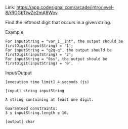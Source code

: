 Link: https://app.codesignal.com/arcade/intro/level-8/rRGGbTtwZe2mA8Wov

Find the leftmost digit that occurs in a given string.

Example

    For inputString = "var_1__Int", the output should be
    firstDigit(inputString) = '1';
    For inputString = "q2q-q", the output should be
    firstDigit(inputString) = '2';
    For inputString = "0ss", the output should be
    firstDigit(inputString) = '0'.

Input/Output

    [execution time limit] 4 seconds (js)

    [input] string inputString

    A string containing at least one digit.

    Guaranteed constraints:
    3 ≤ inputString.length ≤ 10.

    [output] char
